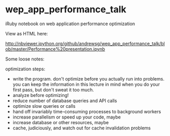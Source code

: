 wep_app_performance_talk
========================

iRuby notebook on web application performance optimization

View as HTML here:

http://nbviewer.ipython.org/github/andrewsg/wep_app_performance_talk/blob/master/Performance%20presentation.ipynb

Some loose notes:

optimization steps:

- write the program. don't optimize before you actually run into problems. you can keep the information in this lecture in mind when you do your first pass, but don't sweat it too much.
- analyze before optimizing!
- reduce number of database queries and API calls
- optimize slow queries or calls
- hand off invariably time-consuming processes to background workers
- increase parallelism or speed up your code, maybe
- increase database or other resources, maybe
- cache, judiciously, and watch out for cache invalidation problems
